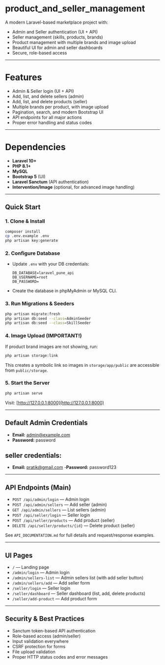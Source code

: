 # product_and_seller_management

A modern Laravel-based marketplace project with:
- Admin and Seller authentication (UI + API)
- Seller management (skills, products, brands)
- Product management with multiple brands and image upload
- Beautiful UI for admin and seller dashboards
- Secure, role-based access

---

# Features
- Admin & Seller login (UI + API)
- Add, list, and delete sellers (admin)
- Add, list, and delete products (seller)
- Multiple brands per product, with image upload
- Pagination, search, and modern Bootstrap UI
- API endpoints for all major actions
- Proper error handling and status codes

---

# Dependencies
- **Laravel 10+**
- **PHP 8.1+**
- **MySQL**
- **Bootstrap 5** (UI)
- **Laravel Sanctum** (API authentication)
- **Intervention/Image** (optional, for advanced image handling)

---

## Quick Start

### 1. Clone & Install
```bash
composer install
cp .env.example .env
php artisan key:generate
```

### 2. Configure Database
- Update `.env` with your DB credentials:
  ```
  DB_DATABASE=laravel_pune_api
  DB_USERNAME=root
  DB_PASSWORD=
  ```
- Create the database in phpMyAdmin or MySQL CLI.

### 3. Run Migrations & Seeders
```bash
php artisan migrate:fresh
php artisan db:seed --class=AdminSeeder
php artisan db:seed --class=SkillSeeder
```

### 4. Image Upload (IMPORTANT!)
If product brand images are not showing, run:
```bash
php artisan storage:link
```
This creates a symbolic link so images in `storage/app/public` are accessible from `public/storage`.

### 5. Start the Server
```bash
php artisan serve
```
Visit: [http://127.0.0.1:8000](http://127.0.0.1:8000)

---

## Default Admin Credentials
- **Email:** admin@example.com
- **Password:** password

## seller credentials:
- **Email:** pratik@gmail.com
-**Password:** password123
---

## API Endpoints (Main)
- `POST /api/admin/login` — Admin login
- `POST /api/admin/sellers` — Add seller (admin)
- `GET /api/admin/sellers` — List sellers (admin)
- `POST /api/seller/login` — Seller login
- `POST /api/seller/products` — Add product (seller)
- `DELETE /api/seller/products/{id}` — Delete product (seller)

See `API_DOCUMENTATION.md` for full details and request/response examples.

---

## UI Pages
- `/` — Landing page
- `/admin/login` — Admin login
- `/admin/sellers-list` — Admin sellers list (with add seller button)
- `/admin/sellers/add` — Add seller form
- `/seller/login` — Seller login
- `/seller/dashboard` — Seller dashboard (list, add, delete products)
- `/seller/add-product` — Add product form

---

## Security & Best Practices
- Sanctum token-based API authentication
- Role-based access (admin/seller)
- Input validation everywhere
- CSRF protection for forms
- File upload validation
- Proper HTTP status codes and error messages

